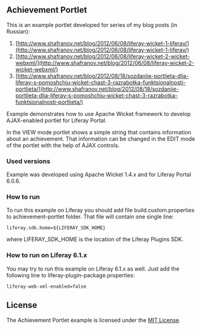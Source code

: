 ## Achievement Portlet

This is an example portlet developed for series of my blog posts (in Russian):

1. [http://www.shafranov.net/blog/2012/06/08/liferay-wicket-1-liferay/](http://www.shafranov.net/blog/2012/06/08/liferay-wicket-1-liferay/)
2. [http://www.shafranov.net/blog/2012/06/08/liferay-wicket-2-wicket-webxml/](http://www.shafranov.net/blog/2012/06/08/liferay-wicket-2-wicket-webxml/)
3. [http://www.shafranov.net/blog/2012/08/18/sozdaniie-portlieta-dlia-liferay-s-pomoshchiu-wicket-chast-3-razrabotka-funktsionalnosti-portlieta/](http://www.shafranov.net/blog/2012/08/18/sozdaniie-portlieta-dlia-liferay-s-pomoshchiu-wicket-chast-3-razrabotka-funktsionalnosti-portlieta/)

Example demonstrates how to use Apache Wicket framework to develop AJAX-enabled portlet for Liferay Portal. 

In the VIEW mode portlet shows a simple string that contains information about an achievement. That information can be changed in the EDIT mode of the portlet with the help of AJAX controls.

### Used versions

Example was developed using Apache Wicket 1.4.x and for Liferay Portal 6.0.6.

### How to run 

To run this example on Liferay you should add file build.custom.properties to achievement-portlet folder. That file will contain one single line:

    liferay.sdk.home=${LIFERAY_SDK_HOME}

where LIFERAY_SDK_HOME is the location of the Liferay Plugins SDK.

### How to run on Liferay 6.1.x

You may try to run this example on Liferay 6.1.x as well. Just add the following line to liferay-plugin-package.properties:

    liferay-web-xml-enabled=false

## License

The Achievement Portlet example is licensed under the [MIT License](/shafranov/wicket-liferay-portlet/blob/master/LICENSE).
